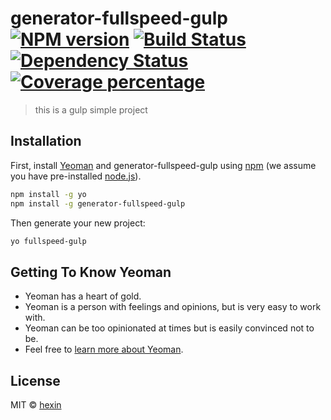 # generator-fullspeed-gulp [![NPM version][npm-image]][npm-url] [![Build Status][travis-image]][travis-url] [![Dependency Status][daviddm-image]][daviddm-url] [![Coverage percentage][coveralls-image]][coveralls-url]
> this is a gulp simple project

## Installation

First, install [Yeoman](http://yeoman.io) and generator-fullspeed-gulp using [npm](https://www.npmjs.com/) (we assume you have pre-installed [node.js](https://nodejs.org/)).

```bash
npm install -g yo
npm install -g generator-fullspeed-gulp
```

Then generate your new project:

```bash
yo fullspeed-gulp
```

## Getting To Know Yeoman

 * Yeoman has a heart of gold.
 * Yeoman is a person with feelings and opinions, but is very easy to work with.
 * Yeoman can be too opinionated at times but is easily convinced not to be.
 * Feel free to [learn more about Yeoman](http://yeoman.io/).

## License

MIT © [hexin](helloblogs.cn)


[npm-image]: https://badge.fury.io/js/generator-fullspeed-gulp.svg
[npm-url]: https://npmjs.org/package/generator-fullspeed-gulp
[travis-image]: https://travis-ci.com/StrangeXin/generator-fullspeed-gulp.svg?branch=master
[travis-url]: https://travis-ci.com/StrangeXin/generator-fullspeed-gulp
[daviddm-image]: https://david-dm.org/StrangeXin/generator-fullspeed-gulp.svg?theme=shields.io
[daviddm-url]: https://david-dm.org/StrangeXin/generator-fullspeed-gulp
[coveralls-image]: https://coveralls.io/repos/StrangeXin/generator-fullspeed-gulp/badge.svg
[coveralls-url]: https://coveralls.io/r/StrangeXin/generator-fullspeed-gulp
